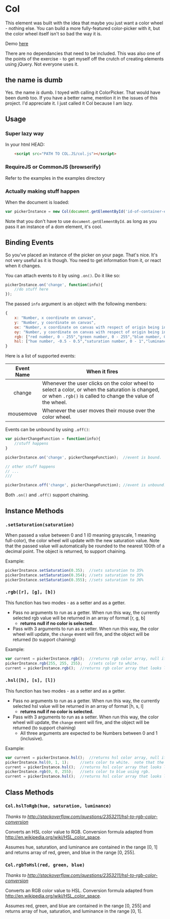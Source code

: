 # Col
This element was built with the idea that maybe you just want a color wheel - nothing else.  You can build a more fully-featured color-picker with it, but the color wheel itself isn't so bad the way it is.

Demo [here](http://gaberankin.github.io/color-picker/)

There are no dependancies that need to be included.  This was also one of the points of the exercise - to get myself off the crutch of creating elements using jQuery.  Not everyone uses it.

## the name is dumb
Yes.  the name *is* dumb.  I toyed with calling it ColorPicker.  That would have been dumb too.  If you have a better name, mention it in the issues of this project.  I'd appreciate it.  I just called it Col because I am lazy.

## Usage

### Super lazy way

In your html HEAD:
```html
	<script src="PATH TO COL.JS/col.js"></script>
```

### RequireJS or CommonJS (browserify)

Refer to the examples in the examples directory

### Actually making stuff happen

When the document is loaded:

```js
var pickerInstance = new Col(document.getElementById('id-of-container-element'));
```

Note that you don't have to use `document.getElementById`.  as long as you pass it an instance of a dom element, it's cool.

## Binding Events
So you've placed an instance of the picker on your page.  That's nice.  It's not very useful as it is though.  You need to get information from it, or react when it changes.

You can attach events to it by using `.on()`.  Do it like so:

```js
pickerInstance.on('change', function(info){
	//do stuff here
});
```

The passed `info` argument is an object with the following members:

```js
{
	x: "Number, x coordinate on canvas",
	y: "Number, y coordinate on canvas",
	ox: "Number, x coordinate on canvas with respect of origin being in center of canvas",
	oy: "Number, y coordinate on canvas with respect of origin being in center of canvas",
	rgb: ["red number, 0 - 255","green number, 0 - 255","blue number, 0 - 255"],
	hsl: ["hue number, -0.5 - 0.5","saturation number, 0 - 1","luminance number, 0 - 1"]	//note that hue is coming back between -0.5 and 0.5.  this is a known issue.  I'm working on it.
}
```

Here is a list of supported events:

Event Name | When it fires
:---------:|---------------
change     | Whenever the user clicks on the color wheel to select a color, or when the saturation is changed, or when `.rgb()` is called to change the value of the wheel.
mousemove  | Whenever the user moves their mouse over the color wheel.

Events can be unbound by using `.off()`:

```js
var pickerChangeFunction = function(info){
	//stuff happens
}

pickerInstance.on('change', pickerChangeFunction);	//event is bound.

// other stuff happens
// ...
///

pickerInstance.off('change', pickerChangeFunction);	//event is unbound.
```

Both `.on()` and `.off()` support chaining.

## Instance Methods

### `.setSaturation(saturation)`

When passed a value between 0 and 1 (0 meaning grayscale, 1 meaning full-color), the color wheel will update with the new saturation value.  Note that the passed value will automatically be rounded to the nearest 100th of a decimal point.
The object is returned, to support chaining.

Example:
```js
pickerInstance.setSaturation(0.35);	 //sets saturation to 35%
pickerInstance.setSaturation(0.354); //sets saturation to 35%
pickerInstance.setSaturation(0.355); //sets saturation to 36%
```


### `.rgb([r], [g], [b])`

This function has two modes - as a setter and as a getter.
 + Pass no arguments to run as a getter.  When run this way, the currently selected rgb value will be returned in an array of format [r, g, b]
   + **returns null if no color is selected.**
 + Pass with 3 arguments to run as a setter.  When run this way, the color wheel will update, the `change` event will fire, and the object will be returned (to support chaining)

Example:
```js
var current = pickerInstance.rgb();	 //returns rgb color array, null if none selected.
pickerInstance.rgb(255, 255, 255);	 //sets color to white.
current = pickerInstance.rgb();	 //returns rgb color array that looks like [255, 255, 255]
```

### `.hsl([h], [s], [l])`

This function has two modes - as a setter and as a getter.
 + Pass no arguments to run as a getter.  When run this way, the currently selected hsl value will be returned in an array of format [h, s, l]
   + **returns null if no color is selected.**
 + Pass with 3 arguments to run as a setter.  When run this way, the color wheel will update, the `change` event will fire, and the object will be returned (to support chaining)
   + All three arguments are expected to be Numbers between 0 and 1 (inclusive).

Example:
```js
var current = pickerInstance.hsl();	 //returns hsl color array, null if none selected.
pickerInstance.hsl(0, 1, 1);	 //sets color to white.  note that the saturation value for white isn't important.  [0, 0, 1] will also give you white.
current = pickerInstance.hsl();	 //returns hsl color array that looks like [0, 1, 1]
pickerInstance.rgb(0, 0, 255);	 //sets color to blue using rgb.
current = pickerInstance.hsl();	 //returns hsl color array that looks like [0.6666666666666666, 1, 0.5]
```

## Class Methods

### `Col.hslToRgb(hue, saturation, luminance)`
*Thanks to http://stackoverflow.com/questions/2353211/hsl-to-rgb-color-conversion*

Converts an HSL color value to RGB. Conversion formula adapted from http://en.wikipedia.org/wiki/HSL_color_space.

Assumes hue, saturation, and luminance are contained in the range [0, 1] and returns array of red, green, and blue in the range [0, 255].

### `Col.rgbToHsl(red, green, blue)`
*Thanks to http://stackoverflow.com/questions/2353211/hsl-to-rgb-color-conversion*

Converts an RGB color value to HSL. Conversion formula adapted from http://en.wikipedia.org/wiki/HSL_color_space.

Assumes red, green, and blue are contained in the range [0, 255] and returns array of hue, saturation, and luminance in the range [0, 1].
